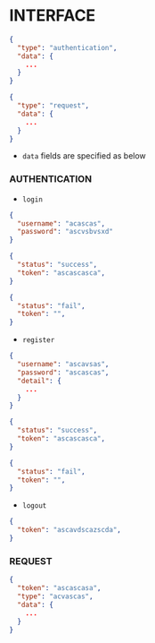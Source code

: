 # INTERFACE

```json
{
  "type": "authentication",
  "data": {
    ...
  }
}
```

```json
{
  "type": "request",
  "data": {
    ...
  }
}
```

- `data` fields are specified as below

### AUTHENTICATION

- `login`

```json
{
  "username": "acascas",
  "password": "ascvsbvsxd"
}
```

```json
{
  "status": "success",
  "token": "ascascasca",
}
```

```json
{
  "status": "fail",
  "token": "",
}
```

- `register`

```json
{
  "username": "ascavsas",
  "password": "ascascas",
  "detail": {
    ...
  }
}
```

```json
{
  "status": "success",
  "token": "ascascasca",
}
```

```json
{
  "status": "fail",
  "token": "",
}
```

- `logout`

```json
{
  "token": "ascavdscazscda",
}
```

### REQUEST

```json
{
  "token": "ascascasa",
  "type": "acvascas",
  "data": {
    ...
  }
}
```
